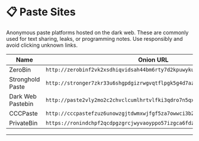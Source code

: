 # 📋 Paste Sites

Anonymous paste platforms hosted on the dark web. These are commonly used for text sharing, leaks, or programming notes. Use responsibly and avoid clicking unknown links.

| Name         | Onion URL                                      |
|--------------|------------------------------------------------|
| ZeroBin | `http://zerobinf2vk2xsdhiqvidsah44bm6rty7d2kpuwykuxrl5clj7uryuad.onion/` |
| Stronghold Paste | `http://stronger7zkr33u6shgpdgizrwgvqtflpgk5g4d7azuowvqjcaxjkgqd.onion/` |
| Dark Web Pastebin | `http://paste2vly2mo2c2chvclcumlhrtvlfki3qdro7n5qxgfdsobwvjq5vyd.onion/` |
| CCCPaste | `http://cccpastefzuz6unowzgjtdwmxwjfgf5za7owwci3b2zys4jmc3xjszad.onion/` |
| PrivateBin | `https://ronindchpf2qcdpgzgrcjwyvaoyppo57izgca6fdzbmast5xaeouiyqd.onion/` |

---
